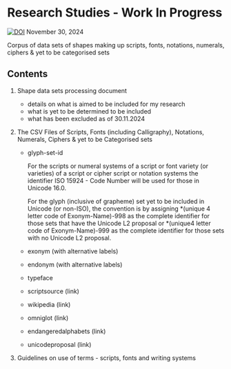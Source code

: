 # Research Studies - Work In Progress

[![DOI](https://zenodo.org/badge/DOI/10.5281/zenodo.14251279.svg)](https://doi.org/10.5281/zenodo.14251279) November 30, 2024

Corpus of data sets of shapes making up scripts, fonts, notations, numerals, ciphers &amp; yet to be categorised sets

## Contents
1. Shape data sets processing document
    - details on what is aimed to be included for my research
    - what is yet to be determined to be included
    - what has been excluded as of 30.11.2024

2. The CSV Files of Scripts, Fonts (including Calligraphy), Notations, Numerals, Ciphers & yet to be Categorised sets
    - glyph-set-id

        For the scripts or numeral systems of a script or font variety (or varieties) of a script or cipher script or notation systems the identifier ISO 15924 - Code Number will be used for those in Unicode 16.0.

        For the glyph (inclusive of grapheme) set yet to be included in Unicode (or non-ISO), the convention is by assigning *(unique 4 letter code of Exonym-Name)-998 as the complete identifier for those sets that have the Unicode L2 proposal or *(unique4 letter code of Exonym-Name)-999 as the complete identifier for those sets with no Unicode L2 proposal.

    - exonym (with alternative labels)
    - endonym (with alternative labels)
    - typeface
    - scriptsource (link)
    - wikipedia (link)
    - omniglot (link)
    - endangeredalphabets (link)
    - unicodeproposal (link)

3. Guidelines on use of terms - scripts, fonts and writing systems

